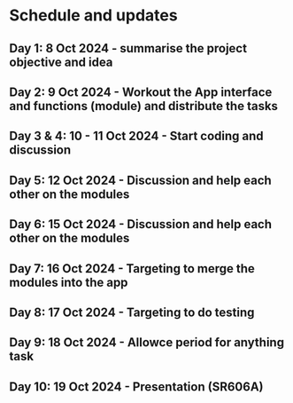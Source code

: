 # Schedule and updates

## Day 1: 8 Oct 2024 - summarise the project objective and idea

## Day 2: 9 Oct 2024 - Workout the App interface and functions (module) and distribute the tasks

## Day 3 & 4: 10 - 11 Oct 2024 - Start coding and discussion

## Day 5: 12 Oct 2024 - Discussion and help each other on the modules

## Day 6: 15 Oct 2024 - Discussion and help each other on the modules

## Day 7: 16 Oct 2024 - Targeting to merge the modules into the app

## Day 8: 17 Oct 2024 - Targeting to do testing

## Day 9: 18 Oct 2024 - Allowce period for anything task

## Day 10: 19 Oct 2024 - Presentation (SR606A)
